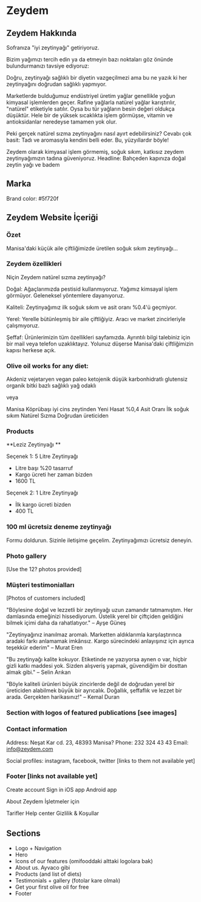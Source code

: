 # Zeydem

## Zeydem Hakkında

Sofranıza "iyi zeytinyağı" getiriyoruz.

Bizim yağımızı tercih edin ya da etmeyin bazı noktaları göz önünde bulundurmanızı tavsiye ediyoruz:

Doğru, zeytinyağı sağlıklı bir diyetin vazgeçilmezi ama bu ne yazık ki her zeytinyağını doğrudan sağlıklı yapmıyor.

Marketlerde bulduğumuz endüstriyel üretim yağlar genellikle yoğun kimyasal işlemlerden geçer. Rafine yağlarla natürel yağlar karıştırılır, "natürel" etiketiyle satılır. Oysa bu tür yağların besin değeri oldukça düşüktür. Hele bir de yüksek sıcaklıkta işlem görmüşse, vitamin ve antioksidanlar neredeyse tamamen yok olur.

Peki gerçek natürel sızma zeytinyağını nasıl ayırt edebilirsiniz?
Cevabı çok basit: Tadı ve aromasıyla kendini belli eder. Bu, yüzyıllardır böyle!

Zeydem olarak kimyasal işlem görmemiş, soğuk sıkım, katkısız zeydem zeytinyağımızın tadına güveniyoruz.
Headline: Bahçeden kapınıza doğal zeytin yağı ve badem

## Marka

Brand color: #5f720f

## Zeydem Website İçeriği

### Özet

Manisa'daki küçük aile çiftliğimizde üretilen soğuk sıkım zeytinyağı...

### Zeydem özellikleri

Niçin Zeydem natürel sızma zeytinyağı?

Doğal: Ağaçlarımızda pestisid kullanmıyoruz. Yağımız kimsayal işlem görmüyor. Geleneksel yöntemlere dayanıyoruz.

Kaliteli: Zeytinyağımız ilk soğuk sıkım ve asit oranı %0.4'ü geçmiyor.

Yerel: Yerelle bütünleşmiş bir aile çiftliğiyiz. Aracı ve market zincirleriyle çalışmıyoruz.

Şeffaf: Ürünlerimizin tüm özellikleri sayfamızda. Ayrıntılı bilgi talebiniz için bir mail veya telefon uzaklıktayız. Yolunuz düşerse Manisa'daki çiftliğimizin kapısı herkese açık.

### Olive oil works for any diet:

Akdeniz
vejetaryen
vegan
paleo
ketojenik
düşük karbonhidratlı
glutensiz
organik
bitki bazlı
sağlıklı
yağ odaklı

veya

Manisa Köprübaşı iyi cins zeytinden
Yeni Hasat
%0,4 Asit Oranı
İlk soğuk sıkım
Natürel Sızma
Doğrudan üreticiden

### Products

**Leziz Zeytinyağı **

Seçenek 1: 5 Litre Zeytinyağı

- Litre başı %20 tasarruf
- Kargo ücreti her zaman bizden
- 1600 TL

Seçenek 2: 1 Litre Zeytinyağı

- İlk kargo ücreti bizden
- 400 TL

### 100 ml ücretsiz deneme zeytinyağı

Formu doldurun. Sizinle iletişime geçelim. Zeytinyağımızı ücretsiz deneyin.

### Photo gallery

[Use the 12? photos provided]

### Müşteri testimonialları

[Photos of customers included]

"Böylesine doğal ve lezzetli bir zeytinyağı uzun zamandır tatmamıştım. Her damlasında emeğinizi hissediyorum. Üstelik yerel bir çiftçiden geldiğini bilmek içimi daha da rahatlatıyor."
– Ayşe Güneş

"Zeytinyağınız inanılmaz aromalı. Marketten aldıklarımla karşılaştırınca aradaki farkı anlamamak imkânsız. Kargo sürecindeki anlayışınız için ayrıca teşekkür ederim"
– Murat Eren

"Bu zeytinyağı kalite kokuyor. Etiketinde ne yazıyorsa aynen o var, hiçbir gizli katkı maddesi yok. Sizden alışveriş yapmak, güvendiğim bir dosttan almak gibi."
– Selin Arıkan

"Böyle kaliteli ürünleri büyük zincirlerde değil de doğrudan yerel bir üreticiden alabilmek büyük bir ayrıcalık. Doğallık, şeffaflık ve lezzet bir arada. Gerçekten harikasınız!"
– Kemal Duran

### Section with logos of featured publications [see images]

### Contact information

Address: Neşat Kar cd. 23, 48393 Manisa?
Phone: 232 324 43 43
Email: info@zeydem.com

Social profiles: instagram, facebook, twitter [links to them not available yet]

### Footer [links not available yet]

Create account
Sign in
iOS app
Android app

About Zeydem
İşletmeler için

Tarifler
Help center
Gizlilik & Koşullar

######

## Sections

- Logo + Navigation
- Hero
- Icons of our features (omifooddaki alttaki logolara bak)
- About us. Ayvaco gibi
- Products (and list of diets)
- Testimonials + gallery (fotolar kare olmalı)
- Get your first olive oil for free
- Footer
